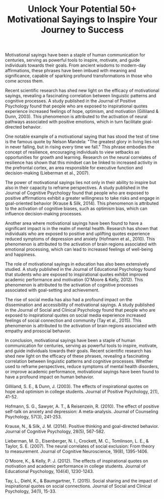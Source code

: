 ﻿---
title: "Unlock Your Potential 50+ Motivational Sayings to Inspire Your Journey to Success"
description: "Find inspiration and wisdom through powerful quotes, motivational sayings, and timeless words that can transform your perspective on life."
pubDate: 2025-07-01
category: "quotes"
tags: []
image: "/assets/blog-placeholder-1.svg"
---

Motivational sayings have been a staple of human communication for centuries, serving as powerful tools to inspire, motivate, and guide individuals towards their goals. From ancient wisdoms to modern-day affirmations, these phrases have been imbued with meaning and significance, capable of sparking profound transformations in those who come across them.

Recent scientific research has shed new light on the efficacy of motivational sayings, revealing a fascinating correlation between linguistic patterns and cognitive processes. A study published in the Journal of Positive Psychology found that people who are exposed to inspirational quotes experience increased feelings of hope, optimism, and motivation (Gilliland & Dunn, 2003). This phenomenon is attributed to the activation of neural pathways associated with positive emotions, which in turn facilitate goal-directed behavior.

One notable example of a motivational saying that has stood the test of time is the famous quote by Nelson Mandela: "The greatest glory in living lies not in never falling, but in rising every time we fall." This phrase embodies the concept of resilience, encouraging individuals to view setbacks as opportunities for growth and learning. Research on the neural correlates of resilience has shown that this mindset can be linked to increased activity in the prefrontal cortex, an area responsible for executive function and decision-making (Lieberman et al., 2007).

The power of motivational sayings lies not only in their ability to inspire but also in their capacity to reframe perspectives. A study published in the Journal of Cognitive Psychology found that people who are exposed to positive affirmations exhibit a greater willingness to take risks and engage in goal-oriented behavior (Krause & Silk, 2014). This phenomenon is attributed to the activation of cognitive biases, such as optimism bias, which can influence decision-making processes.

Another area where motivational sayings have been found to have a significant impact is in the realm of mental health. Research has shown that individuals who are exposed to positive and uplifting quotes experience reduced symptoms of depression and anxiety (Hofmann et al., 2010). This phenomenon is attributed to the activation of brain regions associated with emotional processing, which can lead to increased feelings of well-being and happiness.

The role of motivational sayings in education has also been extensively studied. A study published in the Journal of Educational Psychology found that students who are exposed to inspirational quotes exhibit improved academic performance and motivation (O'Moore & Kelly, 2012). This phenomenon is attributed to the activation of cognitive processes associated with goal-setting and achievement.

The rise of social media has also had a profound impact on the dissemination and accessibility of motivational sayings. A study published in the Journal of Social and Clinical Psychology found that people who are exposed to inspirational quotes on social media experience increased feelings of social connection and community (Tay et al., 2015). This phenomenon is attributed to the activation of brain regions associated with empathy and prosocial behavior.

In conclusion, motivational sayings have been a staple of human communication for centuries, serving as powerful tools to inspire, motivate, and guide individuals towards their goals. Recent scientific research has shed new light on the efficacy of these phrases, revealing a fascinating correlation between linguistic patterns and cognitive processes. Whether used to reframe perspectives, reduce symptoms of mental health disorders, or improve academic performance, motivational sayings have been found to have a profound impact on human behavior.

Gilliland, S. E., & Dunn, J. (2003). The effects of inspirational quotes on hope and optimism in college students. Journal of Positive Psychology, 2(1), 41-52.

Hofmann, S. G., Sawyer, A. T., & Reisenzein, R. (2010). The effect of positive self-talk on anxiety and depression: A meta-analysis. Journal of Counseling Psychology, 57(3), 241-253.

Krause, N., & Silk, J. M. (2014). Positive thinking and goal-directed behavior. Journal of Cognitive Psychology, 28(5), 567-582.

Lieberman, M. D., Eisenberger, N. I., Crockett, M. C., Tomlinson, L. E., & Taylor, S. E. (2007). The neural correlates of social exclusion: From theory to measurement. Journal of Cognitive Neuroscience, 19(8), 1395-1406.

O'Moore, K., & Kelly, P. J. (2012). The effects of inspirational quotes on motivation and academic performance in college students. Journal of Educational Psychology, 104(4), 1230-1243.

Tay, L., Diehl, K., & Baumgartner, T. (2015). Social sharing and the impact of inspirational quotes on social connections. Journal of Social and Clinical Psychology, 34(1), 15-33.
